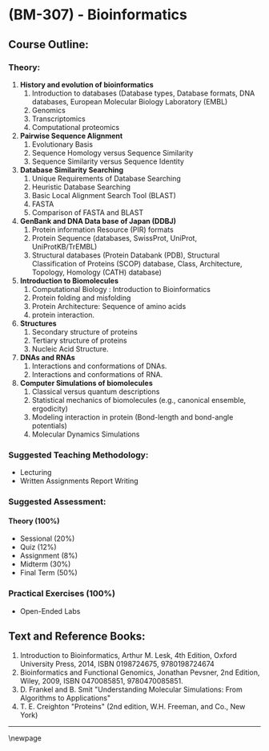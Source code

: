 # **(BM-307) - Bioinformatics**

## **Course Outline:**

### **Theory:**

1. **History and evolution of bioinformatics**
   1. Introduction to databases (Database types, Database formats, DNA databases, European Molecular Biology Laboratory (EMBL)
   1. Genomics
   1. Transcriptomics
   1. Computational proteomics
1. **Pairwise Sequence Alignment**
   1. Evolutionary Basis
   1. Sequence Homology versus Sequence Similarity
   1. Sequence Similarity versus Sequence Identity
1. **Database Similarity Searching**
   1. Unique Requirements of Database Searching
   1. Heuristic Database Searching
   1. Basic Local Alignment Search Tool (BLAST)
   1. FASTA
   1. Comparison of FASTA and BLAST
1. **GenBank and DNA Data base of Japan (DDBJ)**
   1. Protein information Resource (PIR) formats
   1. Protein Sequence (databases, SwissProt, UniProt, UniProtKB/TrEMBL)
   1. Structural databases (Protein Databank (PDB), Structural Classification of Proteins (SCOP) database, Class, Architecture, Topology, Homology (CATH) database)
1. **Introduction to Biomolecules**
   1. Computational Biology : Introduction to Bioinformatics
   1. Protein folding and misfolding
   1. Protein Architecture: Sequence of amino acids
   1. protein interaction.
1. **Structures**
   1. Secondary structure of proteins
   1. Tertiary structure of proteins
   1. Nucleic Acid Structure.
1. **DNAs and RNAs**
   1. Interactions and conformations of DNAs.
   1. Interactions and conformations of RNA.
1. **Computer Simulations of biomolecules**
   1. Classical versus quantum descriptions
   1. Statistical mechanics of biomolecules (e.g., canonical ensemble, ergodicity)
   1. Modeling interaction in protein (Bond-length and bond-angle potentials)
   1. Molecular Dynamics Simulations

### **Suggested Teaching Methodology:**

- Lecturing
- Written Assignments Report Writing

### **Suggested Assessment:**

#### **Theory (100%)**

- Sessional (20%)
- Quiz (12%)
- Assignment (8%)
- Midterm (30%)
- Final Term (50%)

### **Practical Exercises (100%)**

- Open-Ended Labs

## **Text and Reference Books:**

1. Introduction to Bioinformatics, Arthur M. Lesk, 4th Edition, Oxford University Press, 2014, ISBN 0198724675, 9780198724674
1. Bioinformatics and Functional Genomics, Jonathan Pevsner, 2nd Edition, Wiley, 2009, ISBN 0470085851, 9780470085851.
1. D. Frankel and B. Smit "Understanding Molecular Simulations: From Algorithms to Applications"
2. T. E. Creighton "Proteins" (2nd edition, W.H. Freeman, and Co., New York)

___
\newpage